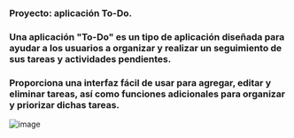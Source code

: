 ### Proyecto:  aplicación To-Do.
### Una aplicación "To-Do" es un tipo de aplicación diseñada para ayudar a los usuarios a organizar y realizar un seguimiento de sus tareas y actividades pendientes.
### Proporciona una interfaz fácil de usar para agregar, editar y eliminar tareas, así como funciones adicionales para organizar y priorizar dichas tareas. 
![image](https://github.com/GiovaTC/semillero_javascript_aplicacion_to_do/assets/90740161/11e4d620-88c6-4c60-b978-ee53f220cb46)
